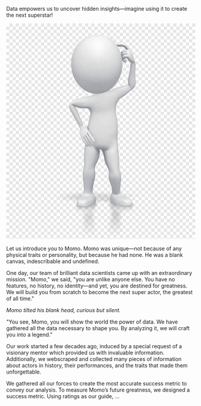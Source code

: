 Data empowers us to uncover hidden insights—imagine using it to create the next superstar!<br>

<img src="assets/media/bonhomme.png" alt="bonhomme" class="intro-bonhomme">

Let us introduce you to Momo. Momo was unique—not because of any physical traits or personality, but because he had none. He was a blank canvas, indescribable and undefined.<br>

One day, our team of brilliant data scientists came up with an extraordinary mission. "Momo," we said, "you are unlike anyone else. You have no features, no history, no identity—and yet, you are destined for greatness. We will build you from scratch to become the next super actor, the greatest of all time."<br>

*Momo tilted his blank head, curious but silent.* <br>

"You see, Momo, you will show the world the power of data. We have gathered all the data necessary to shape you. By analyzing it, we will craft you into a legend."<br>

Our work started a few decades ago, induced by a special request of a visionary mentor which provided us with invaluable information. Additionally, we webscraped and collected many pieces of information about actors in history, their performances, and the traits that made them unforgettable.<br>

We gathered all our forces to create the most accurate success metric to convey our analysis. To measure Momo’s future greatness, we designed a success metric. Using ratings as our guide, …<br>

